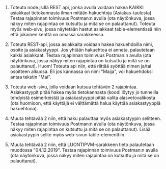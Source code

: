 1. Toteuta node.js:llä REST api, jonka avulla voidaan hakea KAIKKI asiakkaat tietokannasta ilman mitään hakuehtoja (Asiakas-taulusta).  Testaa rajapinnan toimivuus Postman:n avulla (ota näytönkuva, jossa näkyy miten rajapintaa on kutsuttu ja mitä se on palauttanut). Toteuta myös web-sivu, jossa näytetään haetut asiakkaat table-elementissä niin että jokainen kenttä on omassa sarakkeessa.

2. Toteuta REST-api, jossa asiakkaita voidaan hakea hakuehdoilla nimi, osoite ja asiakastyyppi. Jos yhtään hakuehtoa ei anneta, palautetaan kaikki asiakkaat. Testaa rajapinnan toimivuus Postman:n avulla (ota näytönkuva, jossa näkyy miten rajapintaa on kutsuttu ja mitä se on palauttanut). Huom! Toteuta api niin, että riittää syöttää nimen ja/tai osoitteen alkuosa. Eli jos kannassa on nimi "Maija", voi hakuehdoksi antaa tekstin "Mai".

3. Toteuta web-sivu, jolla voidaan kutsua tehtävän 2 rajapintaa. Asiakastyypit pitää hakea myös tietokannasta (koodi löytyy jo tunneilla tehdyistä esimerkeistä) ja asiakastyyppi pitää valita alasvetovalikosta (ota huomioon, että käyttäjä ei välttämättä halua käyttää asiakastyyppiä hakuehtona).

4. Muuta tehtävää 2 niin, että haku palauttaa myös asiakastyypin selitteen. Testaa rajapinnan toimivuus  Postman:n avulla (ota näytönkuva, jossa näkyy miten rajapintaa on kutsuttu ja mitä se on palauttanut). Lisää asiakastyypin selite myös web-sivun table-elementtiin.

5. Muuta tehtävää 2 niin, että LUONTIPVM-sarakkeen tieto palautetaan muodossa "04.12.2019". Testaa rajapinnan toimivuus  Postman:n avulla (ota näytönkuva, jossa näkyy miten rajapintaa on kutsuttu ja mitä se on palauttanut).
